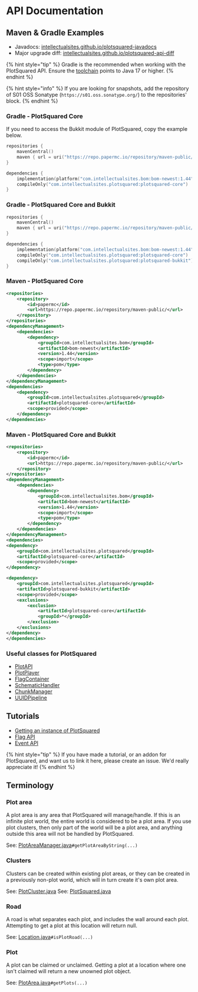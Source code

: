 # API Documentation

## Maven & Gradle Examples

* Javadocs: [intellectualsites.github.io/plotsquared-javadocs](https://intellectualsites.github.io/plotsquared-javadocs)
* Major upgrade diff: [intellectualsites.github.io/plotsquared-api-diff](https://intellectualsites.github.io/plotsquared-diff/)

{% hint style="tip" %}
Gradle is the recommended when working with the PlotSquared API. Ensure the [toolchain](https://docs.gradle.org/current/userguide/toolchains.html) points to Java 17 or higher.
{% endhint %}

{% hint style="info" %}
If you are looking for snapshots, add the repository of S01 OSS Sonatype (`https://s01.oss.sonatype.org/`) to the repositories' block.
{% endhint %}

### Gradle - PlotSquared Core

If you need to access the Bukkit module of PlotSquared, copy the example below.

```kotlin
repositories {
    mavenCentral()
    maven { url = uri("https://repo.papermc.io/repository/maven-public/") }
}

dependencies {
    implementation(platform("com.intellectualsites.bom:bom-newest:1.44"))
    compileOnly("com.intellectualsites.plotsquared:plotsquared-core")
}
```

### Gradle - PlotSquared Core and Bukkit

```kotlin
repositories {
    mavenCentral()
    maven { url = uri("https://repo.papermc.io/repository/maven-public/") }
}

dependencies {
    implementation(platform("com.intellectualsites.bom:bom-newest:1.44"))
    compileOnly("com.intellectualsites.plotsquared:plotsquared-core")
    compileOnly("com.intellectualsites.plotsquared:plotsquared-bukkit") { isTransitive = false }
}
```

### Maven - PlotSquared Core

```xml
<repositories>
    <repository>
        <id>papermc</id>
        <url>https://repo.papermc.io/repository/maven-public/</url>
    </repository>
</repositories>
<dependencyManagement>
    <dependencies>
        <dependency>
            <groupId>com.intellectualsites.bom</groupId>
            <artifactId>bom-newest</artifactId>
            <version>1.44</version>
            <scope>import</scope>
            <type>pom</type>
        </dependency>
    </dependencies>
</dependencyManagement>
<dependencies>
    <dependency>
        <groupId>com.intellectualsites.plotsquared</groupId>
        <artifactId>plotsquared-core</artifactId>
        <scope>provided</scope>
    </dependency>
</dependencies>
```

### Maven - PlotSquared Core and Bukkit

```xml
<repositories>
    <repository>
        <id>papermc</id>
        <url>https://repo.papermc.io/repository/maven-public/</url>
    </repository>
</repositories>
<dependencyManagement>
    <dependencies>
        <dependency>
            <groupId>com.intellectualsites.bom</groupId>
            <artifactId>bom-newest</artifactId>
            <version>1.44</version>
            <scope>import</scope>
            <type>pom</type>
        </dependency>
    </dependencies>
</dependencyManagement>
<dependencies>
<dependency>
    <groupId>com.intellectualsites.plotsquared</groupId>
    <artifactId>plotsquared-core</artifactId>
    <scope>provided</scope>
</dependency>

<dependency>
    <groupId>com.intellectualsites.plotsquared</groupId>
    <artifactId>plotsquared-bukkit</artifactId>
    <scope>provided</scope>
    <exclusions>
        <exclusion>
            <artifactId>plotsquared-core</artifactId>
            <groupId>*</groupId>
        </exclusion>
    </exclusions>
</dependency>
</dependencies>
```

### Useful classes for PlotSquared

* [PlotAPI](https://github.com/IntellectualSites/PlotSquared/blob/main/Core/src/main/java/com/plotsquared/core/PlotAPI.java)
* [PlotPlayer](https://github.com/IntellectualSites/PlotSquared/blob/main/Core/src/main/java/com/plotsquared/core/player/PlotPlayer.java)
* [FlagContainer](https://github.com/IntellectualSites/PlotSquared/blob/main/Core/src/main/java/com/plotsquared/core/plot/flag/FlagContainer.java)
* [SchematicHandler](https://github.com/IntellectualSites/PlotSquared/blob/main/Core/src/main/java/com/plotsquared/core/util/SchematicHandler.java)
* [ChunkManager](https://github.com/IntellectualSites/PlotSquared/blob/main/Core/src/main/java/com/plotsquared/core/util/ChunkManager.java)
* [UUIDPipeline](https://github.com/IntellectualSites/PlotSquared/blob/main/Core/src/main/java/com/plotsquared/core/uuid/UUIDPipeline.java)

## Tutorials

* [Getting an instance of PlotSquared](event-api.md#getting-an-instance)
* [Flag API](flag-api.md)
* [Event API](event-api.md)

{% hint style="tip" %}
If you have made a tutorial, or an addon for PlotSquared, and want us to link it here, please create an issue. We'd really appreciate it!
{% endhint %}

## Terminology

### Plot area

A plot area is any area that PlotSquared will manage/handle. If this is an infinite plot world, the entire world is considered to be a plot area. If you use plot clusters, then only part of the world will be a plot area, and anything outside this area will not be handled by PlotSquared.

See: [PlotAreaManager.java](https://github.com/IntellectualSites/PlotSquared/blob/main/Core/src/main/java/com/plotsquared/core/plot/world/PlotAreaManager.java)`#getPlotAreaByString(...)`

### Clusters

Clusters can be created within existing plot areas, or they can be created in a previously non-plot world, which will in turn create it's own plot area.

See: [PlotCluster.java](https://github.com/IntellectualSites/PlotSquared/blob/main/Core/src/main/java/com/plotsquared/core/plot/PlotCluster.java)
See: [PlotSquared.java](https://github.com/IntellectualSites/PlotSquared/blob/main/Core/src/main/java/com/plotsquared/core/PlotSquared.java)

### Road

A road is what separates each plot, and includes the wall around each plot. Attempting to get a plot at this location will return null.

See: [Location.java](https://github.com/IntellectualSites/PlotSquared/blob/main/Core/src/main/java/com/plotsquared/core/location/Location.java)`#isPlotRoad(...)`

### Plot

A plot can be claimed or unclaimed. Getting a plot at a location where one isn't claimed will return a new unowned plot object.

See: [PlotArea.java](https://github.com/IntellectualSites/PlotSquared/blob/main/Core/src/main/java/com/plotsquared/core/plot/PlotArea.java)`#getPlots(...)`
